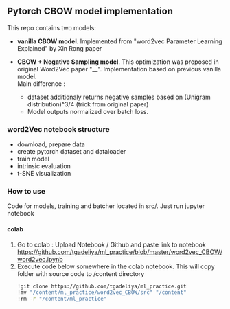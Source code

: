## Pytorch CBOW model implementation 
This repo contains two models:
- **vanilla CBOW model**. Implemented from "word2vec Parameter Learning Explained" by Xin Rong paper

- **CBOW + Negative Sampling model**. This optimization was proposed in original Word2Vec paper "__". Implementation based on previous vanilla model.  
    Main difference :
    - dataset additionaly returns negative samples based on (Unigram distribution)^3/4 (trick from original paper) 
    - Model outputs normalized over batch loss.
### word2Vec notebook structure
  - download, prepare data
  - create pytorch dataset and dataloader
  - train model
  - intrinsic evaluation
  - t-SNE visualization
  
### How to use
Code for models, training and batcher located in src/. 
Just run jupyter notebook

#### colab
   1) Go to colab : Upload Notebook / Github and paste link to notebook
       https://github.com/tgadeliya/ml_practice/blob/master/word2vec_CBOW/word2vec.ipynb
   2) Execute code below somewhere in the colab notebook. This will copy folder with source code to /content directory
       ```bash
       !git clone https://github.com/tgadeliya/ml_practice.git
       !mv "/content/ml_practice/word2vec_CBOW/src" "/content"
       !rm -r "/content/ml_practice"
       ```


